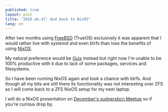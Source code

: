 ```yaml
---
published: true
layout: post
title: "2016 wk.47: And back to NixOS"
lang: en
---
```


After two months using [FreeBSD][] (TrueOS) exclusively it was
apparent that I would rather live with systemd and even btrfs than
lose the benefits of using [NixOS][].

My natural preference would be [Guix][] instead but right now I'm
unable to be 100% productive with it due to lack of some packages,
services and filesystems.

[NixOS]: http://nixos.org/
[Guix]: http://www.gnu.org/software/guix/
[FreeBSD]: https://www.freebsd.org/

So I have been running NixOS again and took a chance with btrfs. And
though all my bits are still there its functionality was not
interesting over ZFS so I will come back to a ZFS NixOS setup for my
next laptop.

I will do a NixOS presentation on [December's sudoersbcn Meetup][] so
if you're curious drop by.

[December's sudoersbcn Meetup]: https://www.meetup.com/sudoersbcn/events/235586710/
